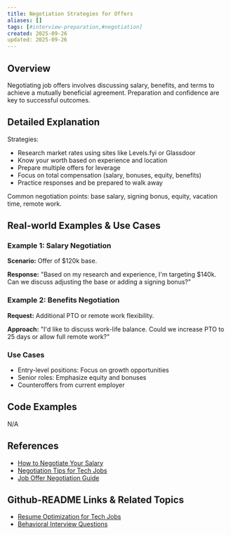 ```yaml
---
title: Negotiation Strategies for Offers
aliases: []
tags: [#interview-preparation,#negotiation]
created: 2025-09-26
updated: 2025-09-26
---
```


## Overview

Negotiating job offers involves discussing salary, benefits, and terms to achieve a mutually beneficial agreement. Preparation and confidence are key to successful outcomes.

## Detailed Explanation

Strategies:
- Research market rates using sites like Levels.fyi or Glassdoor
- Know your worth based on experience and location
- Prepare multiple offers for leverage
- Focus on total compensation (salary, bonuses, equity, benefits)
- Practice responses and be prepared to walk away

Common negotiation points: base salary, signing bonus, equity, vacation time, remote work.

## Real-world Examples & Use Cases

### Example 1: Salary Negotiation
**Scenario:** Offer of $120k base.

**Response:** "Based on my research and experience, I'm targeting $140k. Can we discuss adjusting the base or adding a signing bonus?"

### Example 2: Benefits Negotiation
**Request:** Additional PTO or remote work flexibility.

**Approach:** "I'd like to discuss work-life balance. Could we increase PTO to 25 days or allow full remote work?"

### Use Cases
- Entry-level positions: Focus on growth opportunities
- Senior roles: Emphasize equity and bonuses
- Counteroffers from current employer

## Code Examples

N/A

## References

- [How to Negotiate Your Salary](https://www.forbes.com/sites/forbescoachescouncil/2021/05/14/how-to-negotiate-your-salary/)
- [Negotiation Tips for Tech Jobs](https://www.levels.fyi/blog/salary-negotiation.html)
- [Job Offer Negotiation Guide](https://www.thebalancecareers.com/job-offer-negotiation-2062539)

## Github-README Links & Related Topics

- [Resume Optimization for Tech Jobs](../resume-optimization-for-tech-jobs/README.md)
- [Behavioral Interview Questions](../behavioral-interview-questions/README.md)
